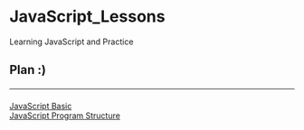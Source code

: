 # JavaScript_Lessons
Learning JavaScript and Practice

## Plan :)<hr>
[JavaScript Basic](Course_Overview/README.md) <br> 
[JavaScript Program Structure](Program_Structure/README.md)